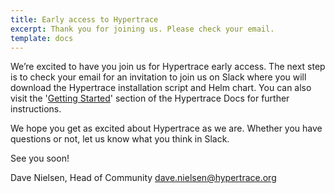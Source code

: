 ```yaml
---
title: Early access to Hypertrace
excerpt: Thank you for joining us. Please check your email.
template: docs
---
```


We’re excited to have you join us for Hypertrace early access. The next step is to check your email for an invitation to join us on Slack where you will download the Hypertrace installation script and Helm chart. You can also visit the '<a href="https://docs.hypertrace.org/getting-started/">Getting Started</a>' section of the Hypertrace Docs for further instructions.

We hope you get as excited about Hypertrace as we are. Whether you have questions or not, let us know what you think in Slack. 

See you soon!

Dave Nielsen,
Head of Community
dave.nielsen@hypertrace.org
